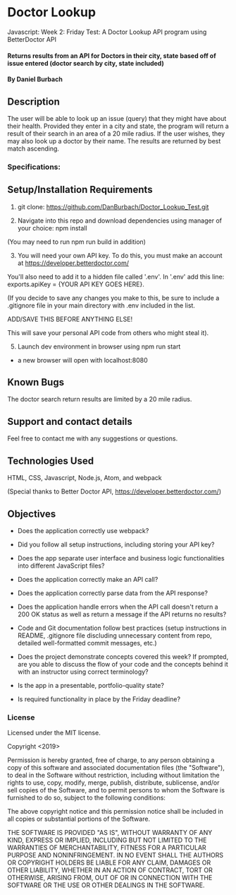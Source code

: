 # Doctor Lookup
Javascript: Week 2: Friday Test: A Doctor Lookup API program using BetterDoctor API

#### Returns results from an API for Doctors in their city, state based off of issue entered (doctor search by city, state included)

#### By Daniel Burbach

## Description

The user will be able to look up an issue (query) that they might have about their health. Provided they enter in a city and state, the program will return a result of their search in an area of a 20 mile radius. If the user wishes, they may also look up a doctor by their name. The results are returned by best match ascending.

### Specifications:

## Setup/Installation Requirements
1. git clone: https://github.com/DanBurbach/Doctor_Lookup_Test.git

2. Navigate into this repo and download dependencies using manager of your choice: npm install

(You may need to run npm run build in addition) 

3. You will need your own API key. To do this, you must make an account at https://developer.betterdoctor.com/

You'll also need to add it to a hidden file called '.env'. In '.env' add this line: exports.apiKey = {YOUR API KEY GOES HERE}.

(If you decide to save any changes you make to this, be sure to include a .gitignore file in your main directory with .env included in the list.

ADD/SAVE THIS BEFORE ANYTHING ELSE!

This will save your personal API code from others who might steal it).

5. Launch dev environment in browser using npm run start
 - a new browser will open with localhost:8080

## Known Bugs
The doctor search return results are limited by a 20 mile radius.

## Support and contact details
Feel free to contact me with any suggestions or questions.

## Technologies Used
HTML, CSS, Javascript, Node.js, Atom, and webpack

(Special thanks to Better Doctor API, https://developer.betterdoctor.com/)

## Objectives

- Does the application correctly use webpack?

- Did you follow all setup instructions, including storing your API key?

- Does the app separate user interface and business logic functionalities into different JavaScript files?

- Does the application correctly make an API call?

- Does the application correctly parse data from the API response?

- Does the application handle errors when the API call doesn't return a 200 OK status as well as return a message if the API returns no results?

- Code and Git documentation follow best practices (setup instructions in README, .gitignore file discluding unnecessary content from repo, detailed well-formatted commit messages, etc.)

- Does the project demonstrate concepts covered this week? If prompted, are you able to discuss the flow of your code and the concepts behind it with an instructor using correct terminology?

- Is the app in a presentable, portfolio-quality state?

- Is required functionality in place by the Friday deadline?
 
### License
Licensed under the MIT license.

Copyright <2019> <Daniel Burbach>

Permission is hereby granted, free of charge, to any person obtaining a copy of this software and associated documentation files (the "Software"),
to deal in the Software without restriction, including without limitation the rights to use, copy, modify, merge, publish, distribute, sublicense,
and/or sell copies of the Software, and to permit persons to whom the Software is furnished to do so, subject to the following conditions:

The above copyright notice and this permission notice shall be included in all copies or substantial portions of the Software.

THE SOFTWARE IS PROVIDED "AS IS", WITHOUT WARRANTY OF ANY KIND, EXPRESS OR IMPLIED, INCLUDING BUT NOT LIMITED TO THE WARRANTIES OF MERCHANTABILITY,
FITNESS FOR A PARTICULAR PURPOSE AND NONINFRINGEMENT. IN NO EVENT SHALL THE AUTHORS OR COPYRIGHT HOLDERS BE LIABLE FOR ANY CLAIM, DAMAGES OR OTHER LIABILITY,
WHETHER IN AN ACTION OF CONTRACT, TORT OR OTHERWISE, ARISING FROM, OUT OF OR IN CONNECTION WITH THE SOFTWARE OR THE USE OR OTHER DEALINGS IN THE SOFTWARE.

